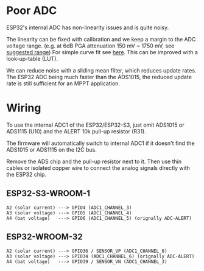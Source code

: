 # Poor ADC

ESP32's internal ADC has non-linearity issues and is quite noisy.

The linearity can be fixed with calibration and we keep a margin to the ADC voltage range. (e.g. at 6dB PGA attenuation
150 mV ~ 1750 mV,
see [suggested range](https://docs.espressif.com/projects/esp-idf/en/v4.4/esp32s3/api-reference/peripherals/adc.html#_CPPv425adc1_config_channel_atten14adc1_channel_t11adc_atten_t))
For simple curve fit see [here](https://github.com/espressif/esp-idf/issues/164#issuecomment-318861287).
This can be improved with a look-up-table (LUT).

We can reduce noise with a sliding mean filter, which reduces update rates.
The ESP32 ADC being much faster than the ADS1015, the reduced update rate is still sufficient for an MPPT application.

# Wiring

To use the internal ADC1 of the ESP32/ESP32-S3, just omit ADS1015 or ADS1115 (U10) and the ALERT 10k pull-up resistor
(R31).

The firmware will automatically switch to internal ADC1 if it doesn't find the ADS1015 or ADS1115 on the I2C bus.

Remove the ADS chip and the pull-up resistor next to it. Then use thin cables or isolated copper wire to
connect the analog signals directly with the ESP32 chip.

## ESP32-S3-WROOM-1

```
A2 (solar current) ---> GPIO4 (ADC1_CHANNEL_3)
A3 (solar voltage) ---> GPIO5 (ADC1_CHANNEL_4)
A4 (bat voltage)   ---> GPIO6 (ADC1_CHANNEL_5) (orignally ADC-ALERT)
```

## ESP32-WROOM-32

```
A2 (solar current) ---> GPIO36 / SENSOR_VP (ADC1_CHANNEL_0)
A3 (solar voltage) ---> GPIO34 (ADC1_CHANNEL_6) (orignally ADC-ALERT)
A4 (bat voltage)   ---> GPIO39 / SENSOR_VN (ADC1_CHANNEL_3) 
```
